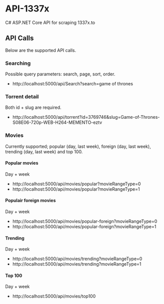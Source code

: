 # API-1337x
C# ASP.NET Core API for scraping 1337x.to

## API Calls
Below are the supported API calls.

### Searching
Possible query parameters: search, page, sort, order.

- http://localhost:5000/api/Search?search=game of thrones
 
### Torrent detail
Both id + slug are required.

- http://localhost:5000/api/torrent?id=3769746&slug=Game-of-Thrones-S08E06-720p-WEB-H264-MEMENTO-eztv

### Movies
Currently supported; popular (day, last week), foreign (day, last week), trending (day, last week) and top 100.

#### Popular movies
Day + week
- http://localhost:5000/api/movies/popular?movieRangeType=0
- http://localhost:5000/api/movies/popular?movieRangeType=1

#### Populair foreign movies
Day + week
- http://localhost:5000/api/movies/popular-foreign?movieRangeType=0
- http://localhost:5000/api/movies/popular-foreign?movieRangeType=1

#### Trending
Day + week
- http://localhost:5000/api/movies/trending?movieRangeType=0
- http://localhost:5000/api/movies/trending?movieRangeType=1

#### Top 100
Day + week
- http://localhost:5000/api/movies/top100
